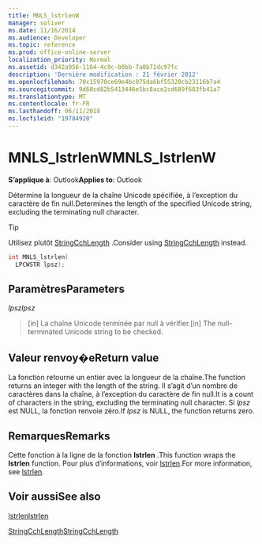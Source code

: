 ```yaml
---
title: MNLS_lstrlenW
manager: soliver
ms.date: 11/16/2014
ms.audience: Developer
ms.topic: reference
ms.prod: office-online-server
localization_priority: Normal
ms.assetid: d342a956-1164-4c9c-b0bb-7a0b72dc97fc
description: 'Dernière modification : 21 février 2012'
ms.openlocfilehash: 70c15970ce69e4bc075da6bf55320cb23116b7a4
ms.sourcegitcommit: 9d60cd82b5413446e5bc8ace2cd689f683fb41a7
ms.translationtype: MT
ms.contentlocale: fr-FR
ms.lasthandoff: 06/11/2018
ms.locfileid: "19784920"
---
```

# <a name="mnlslstrlenw"></a><span data-ttu-id="c8007-103">MNLS_lstrlenW</span><span class="sxs-lookup"><span data-stu-id="c8007-103">MNLS_lstrlenW</span></span>

  
  
<span data-ttu-id="c8007-104">**S’applique à**: Outlook</span><span class="sxs-lookup"><span data-stu-id="c8007-104">**Applies to**: Outlook</span></span> 
  
<span data-ttu-id="c8007-105">Détermine la longueur de la chaîne Unicode spécifiée, à l’exception du caractère de fin null.</span><span class="sxs-lookup"><span data-stu-id="c8007-105">Determines the length of the specified Unicode string, excluding the terminating null character.</span></span>
  
> [!TIP]
> <span data-ttu-id="c8007-106">Utilisez plutôt [StringCchLength](http://msdn.microsoft.com/fr-fr/library/ms647539%28VS.85%29.aspx) .</span><span class="sxs-lookup"><span data-stu-id="c8007-106">Consider using [StringCchLength](http://msdn.microsoft.com/fr-fr/library/ms647539%28VS.85%29.aspx) instead.</span></span> 
  
```cpp
int MNLS_lstrlen(
  LPCWSTR lpsz);
```

## <a name="parameters"></a><span data-ttu-id="c8007-107">Paramètres</span><span class="sxs-lookup"><span data-stu-id="c8007-107">Parameters</span></span>

 <span data-ttu-id="c8007-108">_lpsz_</span><span class="sxs-lookup"><span data-stu-id="c8007-108">_lpsz_</span></span>
  
> <span data-ttu-id="c8007-109">[in] La chaîne Unicode terminée par null à vérifier.</span><span class="sxs-lookup"><span data-stu-id="c8007-109">[in] The null-terminated Unicode string to be checked.</span></span>
    
## <a name="return-value"></a><span data-ttu-id="c8007-110">Valeur renvoy�e</span><span class="sxs-lookup"><span data-stu-id="c8007-110">Return value</span></span>

<span data-ttu-id="c8007-111">La fonction retourne un entier avec la longueur de la chaîne.</span><span class="sxs-lookup"><span data-stu-id="c8007-111">The function returns an integer with the length of the string.</span></span> <span data-ttu-id="c8007-112">Il s’agit d’un nombre de caractères dans la chaîne, à l’exception du caractère de fin null.</span><span class="sxs-lookup"><span data-stu-id="c8007-112">It is a count of characters in the string, excluding the terminating null character.</span></span> <span data-ttu-id="c8007-113">Si _lpsz_ est NULL, la fonction renvoie zéro.</span><span class="sxs-lookup"><span data-stu-id="c8007-113">If  _lpsz_ is NULL, the function returns zero.</span></span> 
  
## <a name="remarks"></a><span data-ttu-id="c8007-114">Remarques</span><span class="sxs-lookup"><span data-stu-id="c8007-114">Remarks</span></span>

<span data-ttu-id="c8007-115">Cette fonction à la ligne de la fonction **lstrlen** .</span><span class="sxs-lookup"><span data-stu-id="c8007-115">This function wraps the **lstrlen** function.</span></span> <span data-ttu-id="c8007-116">Pour plus d’informations, voir [lstrlen](http://msdn.microsoft.com/fr-fr/library/ms647492%28VS.85%29.aspx).</span><span class="sxs-lookup"><span data-stu-id="c8007-116">For more information, see [lstrlen](http://msdn.microsoft.com/fr-fr/library/ms647492%28VS.85%29.aspx).</span></span>
  
## <a name="see-also"></a><span data-ttu-id="c8007-117">Voir aussi</span><span class="sxs-lookup"><span data-stu-id="c8007-117">See also</span></span>



[<span data-ttu-id="c8007-118">lstrlen</span><span class="sxs-lookup"><span data-stu-id="c8007-118">lstrlen</span></span>](http://msdn.microsoft.com/fr-fr/library/ms647492%28VS.85%29.aspx)
  
[<span data-ttu-id="c8007-119">StringCchLength</span><span class="sxs-lookup"><span data-stu-id="c8007-119">StringCchLength</span></span>](http://msdn.microsoft.com/fr-fr/library/ms647539%28VS.85%29.aspx)

